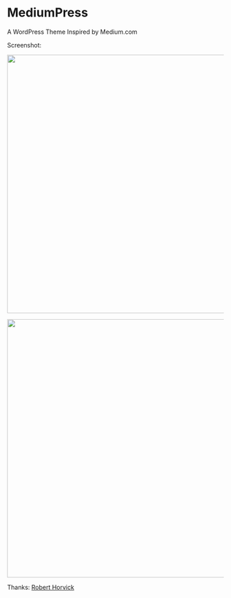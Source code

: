 MediumPress
===========

A WordPress Theme Inspired by Medium.com

Screenshot:
<p><img src="https://photos-5.dropbox.com/t/0/AABIhGNdv5_exNVr12vCoi3oXnu-efFK_YwpuDPn2ebHJw/12/87401351/png/1024x768/3/1376604000/0/2/Screenshot-1.png/DmKr3Id7bMJoC99ZHlaR7FklIwtWjHa0EOpZHxpsYQ8" width="600px" /></p>
<p><img src="https://photos-5.dropbox.com/t/0/AAARKKv4f4SoMoYfAl-JVhoq9AA2-FW_BC1IU16gH7-8aQ/12/87401351/png/1024x768/3/1376604000/0/2/Screenshot-2.png/8qVz9y2Oh649TkdqzNE0lO5DLYFAL8YzJzYCdE78qMg" width="600px" /></p>


Thanks:
<a href="http://www.roberthorvick.com/2013/06/28/a-minimal-wordpress-theme-inspired-loosely-by-medium-com/">Robert Horvick</a>

